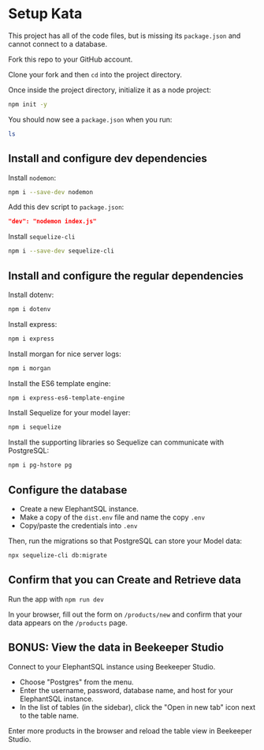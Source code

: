 # Setup Kata

This project has all of the code files, but is missing its `package.json` and cannot connect to a database.

Fork this repo to your GitHub account.

Clone your fork and then `cd` into the project directory.

Once inside the project directory, initialize it as a node project:

```sh
npm init -y
```

You should now see a `package.json` when you run:

```sh
ls
```

## Install and configure dev dependencies

Install `nodemon`:

```sh
npm i --save-dev nodemon
```

Add this dev script to `package.json`:

```json
"dev": "nodemon index.js"
```

Install `sequelize-cli`

```sh
npm i --save-dev sequelize-cli
```

## Install and configure the regular dependencies

Install dotenv:

```sh
npm i dotenv
```

Install express:

```sh
npm i express
```

Install morgan for nice server logs:

```sh
npm i morgan
```

Install the ES6 template engine:

```sh
npm i express-es6-template-engine
```

Install Sequelize for your model layer:

```sh
npm i sequelize
```

Install the supporting libraries so Sequelize can communicate with PostgreSQL:

```sh
npm i pg-hstore pg
```

## Configure the database

- Create a new ElephantSQL instance.
- Make a copy of the `dist.env` file and name the copy `.env`
- Copy/paste the credentials into `.env`

Then, run the migrations so that PostgreSQL can store your Model data:

```sh
npx sequelize-cli db:migrate
```

## Confirm that you can Create and Retrieve data

Run the app with `npm run dev`

In your browser, fill out the form on `/products/new` and confirm that your data appears on the `/products` page.


## BONUS: View the data in Beekeeper Studio

Connect to your ElephantSQL instance using Beekeeper Studio.

- Choose "Postgres" from the menu.
- Enter the username, password, database name, and host for your ElephantSQL instance.
- In the list of tables (in the sidebar), click the "Open in new tab" icon next to the table name.

Enter more products in the browser and reload the table view in Beekeeper Studio.

